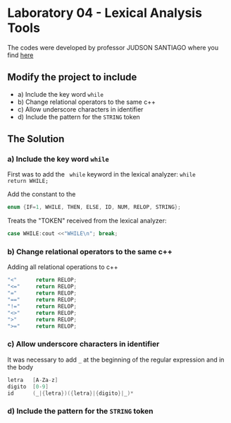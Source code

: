 # Laboratory 04 - Lexical Analysis Tools

The codes were developed by professor JUDSON SANTIAGO where you find [here](https://github.com/JudsonSS/Compiladores/tree/master/Labs/Lab11)

## Modify the project to include
- a) Include the key word ```while```
- b) Change relational operators to the same c++
- c) Allow underscore characters in identifier
- d) Include the pattern for the ```STRING``` token

## The Solution

### a) Include the key word ```while```

First was to add the ``` while``` keyword in the lexical analyzer: ```while       return WHILE; ```

Add the constant to the  
```c++
enum {IF=1, WHILE, THEN, ELSE, ID, NUM, RELOP, STRING}; 
```

Treats the "TOKEN" received from the lexical analyzer: 
```c++
case WHILE:cout <<"WHILE\n"; break;
```

### b) Change relational operators to the same c++

Adding all relational operations to c++
```c++
"<"      return RELOP; 
"<="     return RELOP; 
"="      return RELOP; 
"=="     return RELOP;
"!="     return RELOP;
"<>"     return RELOP; 
">"      return RELOP;
">="     return RELOP; 
```

### c) Allow underscore characters in identifier

It was necessary to add ```_``` at the beginning of the regular expression and in the body

```c++
letra	[A-Za-z]
digito	[0-9]
id	    (_|{letra})({letra}|{digito}|_)*
```

 ### d) Include the pattern for the ```STRING``` token
